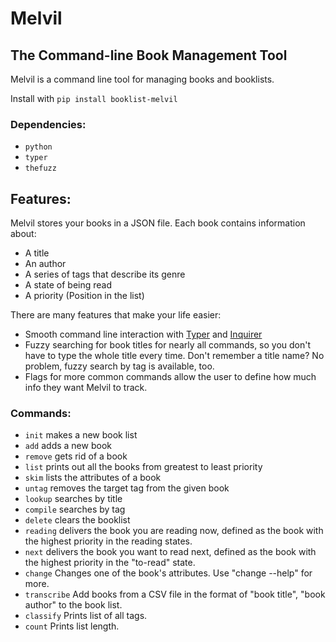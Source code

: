 # Melvil

[//]: <> (TODO: Add quote from Melvil Dewey here)

## The Command-line Book Management Tool

Melvil is a command line tool for managing books and booklists.

Install with `pip install booklist-melvil`

### Dependencies:

* `python`
* `typer`
* `thefuzz`

## Features:

Melvil stores your books in a JSON file. Each book contains information about:

* A title
* An author
* A series of tags that describe its genre 
* A state of being read
* A priority (Position in the list)

There are many features that make your life easier:

* Smooth command line interaction with [Typer](https://github.com/tiangolo/typer) and [Inquirer](https://github.com/kazhala/InquirerPy)
* Fuzzy searching for book titles for nearly all commands, so you don't have to type the whole title every time. Don't remember a title name? No problem, fuzzy search by tag is available, too.
* Flags for more common commands allow the user to define how much info they want Melvil to track.

[//]: <> (TODO: Insert video demonstrating Melvil's features. You'll want a short GIF here similar to what you did for the time tracker, but you might also want to record a full-length video to better demonstrate your work.)

### Commands:

* `init` makes a new book list
* `add` adds a new book
* `remove` gets rid of a book
* `list` prints out all the books from greatest to least priority
* `skim` lists the attributes of a book
* `untag` removes the target tag from the given book
* `lookup` searches by title
* `compile` searches by tag
* `delete` clears the booklist
* `reading` delivers the book you are reading now, defined as the book with the highest priority in the reading states.
* `next` delivers the book you want to read next, defined as the book with the highest priority in the "to-read" state.
* `change` Changes one of the book's attributes. Use "change --help" for more.
* `transcribe` Add books from a CSV file in the format of "book title", "book author" to the book list.
* `classify` Prints list of all tags.
* `count` Prints list length.